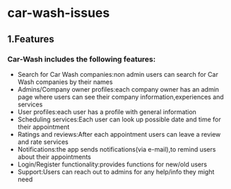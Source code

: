 # car-wash-issues
## 1.Features
### Car-Wash includes the following features:
- Search for Car Wash companies:non admin users can search for Car Wash companies by their names
- Admins/Company owner profiles:each company owner has an admin page where users can see their company information,experiences and services
- User profiles:each user has a profile with general information
- Scheduling services:Each user can look up possible date and time for their appointment
- Ratings and reviews:After each appointment users can leave a review and rate services
- Notifications:the app sends notifications(via e-mail),to remind users about their appointments
- Login/Register functionality:provides functions for new/old users
- Support:Users can reach out to admins for any help/info they might need



